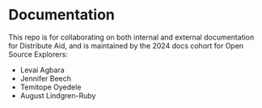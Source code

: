 # Documentation

This repo is for collaborating on both internal and external documentation for Distribute Aid, and is maintained by the 2024 docs cohort for Open Source Explorers:

- Levai Agbara
- Jennifer Beech
- Temitope Oyedele
- August Lindgren-Ruby
